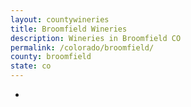 ```yaml
---
layout: countywineries
title: Broomfield Wineries
description: Wineries in Broomfield CO
permalink: /colorado/broomfield/
county: broomfield
state: co
---
```

-

